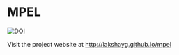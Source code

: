 # MPEL
[![DOI](https://zenodo.org/badge/doi/10.5281/zenodo.56980.svg)](http://dx.doi.org/10.5281/zenodo.56980)

Visit the project website at http://lakshayg.github.io/mpel
